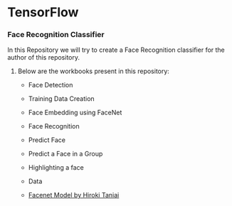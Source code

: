 # TensorFlow

### Face Recognition Classifier

In this Repository we will try to create a Face Recognition classifier for the author of this repository.

1. Below are the workbooks present in this repository:

    - Face Detection
    
    - Training Data Creation
    
    - Face Embedding using FaceNet
    
    - Face Recognition
    
    - Predict Face
    
    - Predict a Face in a Group

    - Highlighting a face

    - Data
    
    - [Facenet Model by Hiroki Taniai](https://github.com/nyoki-mtl/keras-facenet)
